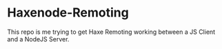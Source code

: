 Haxenode-Remoting
=================

This repo is me trying to get Haxe Remoting working between a JS Client and a NodeJS Server.
